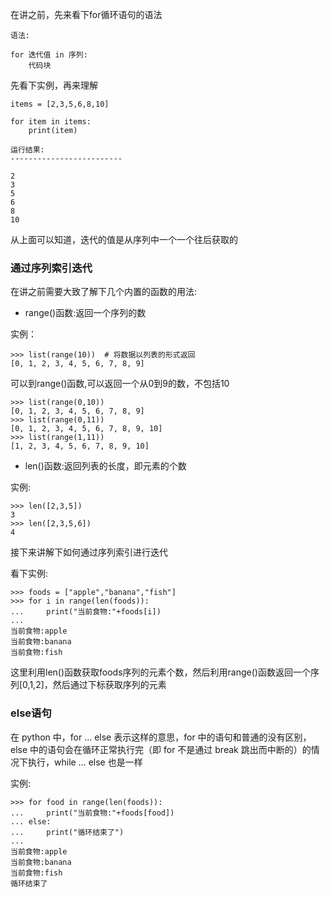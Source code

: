 在讲之前，先来看下for循环语句的语法

```
语法:

for 迭代值 in 序列:
    代码块
```

先看下实例，再来理解

```
items = [2,3,5,6,8,10]

for item in items:
    print(item)

运行结果:    
-------------------------

2
3
5
6
8
10
```

从上面可以知道，迭代的值是从序列中一个一个往后获取的

### 通过序列索引迭代

在讲之前需要大致了解下几个内置的函数的用法:

* range\(\)函数:返回一个序列的数

实例：

```
>>> list(range(10))  # 将数据以列表的形式返回
[0, 1, 2, 3, 4, 5, 6, 7, 8, 9]
```

可以到range\(\)函数,可以返回一个从0到9的数，不包括10

```
>>> list(range(0,10))
[0, 1, 2, 3, 4, 5, 6, 7, 8, 9]
>>> list(range(0,11))
[0, 1, 2, 3, 4, 5, 6, 7, 8, 9, 10]
>>> list(range(1,11))
[1, 2, 3, 4, 5, 6, 7, 8, 9, 10]
```

* len\(\)函数:返回列表的长度，即元素的个数

实例:

```
>>> len([2,3,5])
3
>>> len([2,3,5,6])
4
```

接下来讲解下如何通过序列索引进行迭代

看下实例:

```
>>> foods = ["apple","banana","fish"]
>>> for i in range(len(foods)):
...     print("当前食物:"+foods[i])
...
当前食物:apple
当前食物:banana
当前食物:fish
```

这里利用len\(\)函数获取foods序列的元素个数，然后利用range\(\)函数返回一个序列\[0,1,2\]，然后通过下标获取序列的元素

### else语句

在 python 中，for … else 表示这样的意思，for 中的语句和普通的没有区别，else 中的语句会在循环正常执行完（即 for 不是通过 break 跳出而中断的）的情况下执行，while … else 也是一样

实例:

```
>>> for food in range(len(foods)):
...     print("当前食物:"+foods[food])
... else:
...     print("循环结束了")
...
当前食物:apple
当前食物:banana
当前食物:fish
循环结束了
```



